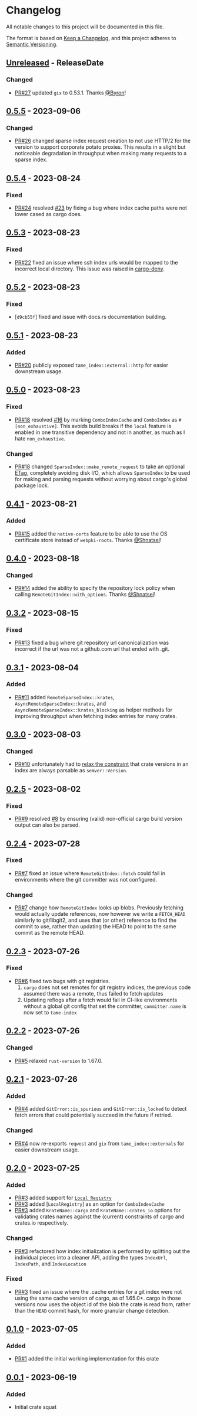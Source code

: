 <!-- markdownlint-disable blanks-around-headings blanks-around-lists no-duplicate-heading -->

# Changelog

All notable changes to this project will be documented in this file.

The format is based on [Keep a Changelog](https://keepachangelog.com/en/1.0.0/),
and this project adheres to [Semantic Versioning](https://semver.org/spec/v2.0.0.html).

<!-- next-header -->
## [Unreleased] - ReleaseDate
### Changed
- [PR#27](https://github.com/EmbarkStudios/tame-index/pull/27) updated `gix` to 0.53.1. Thanks [@Byron](https://github.com/Byron)!

## [0.5.5] - 2023-09-06
### Changed
- [PR#26](https://github.com/EmbarkStudios/tame-index/pull/26) changed sparse index request creation to not use HTTP/2 for the version to support corporate potato proxies. This results in a slight but noticeable degradation in throughput when making many requests to a sparse index.

## [0.5.4] - 2023-08-24
### Fixed
- [PR#24](https://github.com/EmbarkStudios/tame-index/pull/24) resolved [#23](https://github.com/EmbarkStudios/tame-index/issues/23) by fixing a bug where index cache paths were not lower cased as cargo does.

## [0.5.3] - 2023-08-23
### Fixed
- [PR#22](https://github.com/EmbarkStudios/tame-index/pull/22) fixed an issue where ssh index urls would be mapped to the incorrect local directory. This issue was raised in [cargo-deny](https://github.com/EmbarkStudios/cargo-deny/issues/548).

## [0.5.2] - 2023-08-23
### Fixed
- [`d9cb55f`] fixed and issue with docs.rs documentation building.

## [0.5.1] - 2023-08-23
### Added
- [PR#20](https://github.com/EmbarkStudios/tame-index/pull/20) publicly exposed `tame_index::external::http` for easier downstream usage.

## [0.5.0] - 2023-08-23
### Fixed
- [PR#18](https://github.com/EmbarkStudios/tame-index/pull/18) resolved [#16](https://github.com/EmbarkStudios/tame-index/issues/16) by marking `ComboIndexCache` and `ComboIndex` as `#[non_exhaustive]`. This avoids build breaks if the `local` feature is enabled in one transitive dependency and not in another, as much as I hate `non_exhaustive`.

### Changed
- [PR#18](https://github.com/EmbarkStudios/tame-index/pull/18) changed `SparseIndex::make_remote_request` to take an optional [ETag](https://developer.mozilla.org/en-US/docs/Web/HTTP/Headers/ETag), completely avoiding disk I/O, which allows `SparseIndex` to be used for making and parsing requests without worrying about cargo's global package lock.

## [0.4.1] - 2023-08-21
### Added
- [PR#15](https://github.com/EmbarkStudios/tame-index/pull/15) added the `native-certs` feature to be able to use the OS certificate store instead of `webpki-roots`. Thanks [@Shnatsel](https://github.com/Shnatsel)!

## [0.4.0] - 2023-08-18
### Changed
- [PR#14](https://github.com/EmbarkStudios/tame-index/pull/14) added the ability to specify the repository lock policy when calling `RemoteGitIndex::with_options`. Thanks [@Shnatsel](https://github.com/Shnatsel)!

## [0.3.2] - 2023-08-15
### Fixed
- [PR#13](https://github.com/EmbarkStudios/tame-index/pull/13) fixed a bug where git repository url canonicalization was incorrect if the url was not a github.com url that ended with .git.

## [0.3.1] - 2023-08-04
### Added
- [PR#11](https://github.com/EmbarkStudios/tame-index/pull/11) added `RemoteSparseIndex::krates`, `AsyncRemoteSparseIndex::krates`, and `AsyncRemoteSparseIndex::krates_blocking` as helper methods for improving throughput when fetching index entries for many crates.

## [0.3.0] - 2023-08-03
### Changed
- [PR#10](https://github.com/EmbarkStudios/tame-index/pull/10) unfortunately had to [relax the constraint](https://github.com/rustsec/rustsec/issues/759) that crate versions in an index are always parsable as `semver::Version`.

## [0.2.5] - 2023-08-02
### Fixed
- [PR#9](https://github.com/EmbarkStudios/tame-index/pull/9) resolved [#8](https://github.com/EmbarkStudios/tame-index/issues/8) by ensuring (valid) non-official cargo build version output can also be parsed.

## [0.2.4] - 2023-07-28
### Fixed
- [PR#7](https://github.com/EmbarkStudios/tame-index/pull/7) fixed an issue where `RemoteGitIndex::fetch` could fail in environments where the git committer was not configured.

### Changed
- [PR#7](https://github.com/EmbarkStudios/tame-index/pull/7) change how `RemoteGitIndex` looks up blobs. Previously fetching would actually update references, now however we write a `FETCH_HEAD` similarly to git/libgit2, and uses that (or other) reference to find the commit to use, rather than updating the HEAD to point to the same commit as the remote HEAD.

## [0.2.3] - 2023-07-26
### Fixed
- [PR#6](https://github.com/EmbarkStudios/tame-index/pull/6) fixed two bugs with git registries.
    1. `cargo` does not set remotes for git registry indices, the previous code assumed there was a remote, thus failed to fetch updates
    2. Updating reflogs after a fetch would fail in CI-like environments without a global git config that set the committer, `committer.name` is now set to `tame-index`

## [0.2.2] - 2023-07-26
### Changed
- [PR#5](https://github.com/EmbarkStudios/tame-index/pull/5) relaxed `rust-version` to 1.67.0.

## [0.2.1] - 2023-07-26
### Added
- [PR#4](https://github.com/EmbarkStudios/tame-index/pull/4) added `GitError::is_spurious` and `GitError::is_locked` to detect fetch errors that could potentially succeed in the future if retried.

### Changed
- [PR#4](https://github.com/EmbarkStudios/tame-index/pull/4) now re-exports `reqwest` and `gix` from `tame_index::externals` for easier downstream usage.

## [0.2.0] - 2023-07-25
### Added
- [PR#3](https://github.com/EmbarkStudios/tame-index/pull/3) added support for [`Local Registry`](https://doc.rust-lang.org/cargo/reference/source-replacement.html#local-registry-sources)
- [PR#3](https://github.com/EmbarkStudios/tame-index/pull/3) added [`LocalRegistry`] as an option for `ComboIndexCache`
- [PR#3](https://github.com/EmbarkStudios/tame-index/pull/3) added `KrateName::cargo` and `KrateName::crates_io` options for validating crates names against the (current) constraints of cargo and crates.io respectively.

### Changed
- [PR#3](https://github.com/EmbarkStudios/tame-index/pull/3) refactored how index initialization is performed by splitting out the individual pieces into a cleaner API, adding the types `IndexUrl`, `IndexPath`, and `IndexLocation`

### Fixed
- [PR#3](https://github.com/EmbarkStudios/tame-index/pull/3) fixed an issue where the .cache entries for a git index were not using the same cache version of cargo, as of 1.65.0+. cargo in those versions now uses the object id of the blob the crate is read from, rather than the `HEAD` commit hash, for more granular change detection.

## [0.1.0] - 2023-07-05
### Added
- [PR#1](https://github.com/EmbarkStudios/tame-index/pull/1) added the initial working implementation for this crate

## [0.0.1] - 2023-06-19
### Added
- Initial crate squat

<!-- next-url -->
[Unreleased]: https://github.com/EmbarkStudios/tame-index/compare/0.5.5...HEAD
[0.5.5]: https://github.com/EmbarkStudios/tame-index/compare/0.5.4...0.5.5
[0.5.4]: https://github.com/EmbarkStudios/tame-index/compare/0.5.3...0.5.4
[0.5.3]: https://github.com/EmbarkStudios/tame-index/compare/0.5.2...0.5.3
[0.5.2]: https://github.com/EmbarkStudios/tame-index/compare/0.5.1...0.5.2
[0.5.1]: https://github.com/EmbarkStudios/tame-index/compare/0.5.0...0.5.1
[0.5.0]: https://github.com/EmbarkStudios/tame-index/compare/0.4.1...0.5.0
[0.4.1]: https://github.com/EmbarkStudios/tame-index/compare/0.4.0...0.4.1
[0.4.0]: https://github.com/EmbarkStudios/tame-index/compare/0.3.2...0.4.0
[0.3.2]: https://github.com/EmbarkStudios/tame-index/compare/0.3.1...0.3.2
[0.3.1]: https://github.com/EmbarkStudios/tame-index/compare/0.3.0...0.3.1
[0.3.0]: https://github.com/EmbarkStudios/tame-index/compare/0.2.5...0.3.0
[0.2.5]: https://github.com/EmbarkStudios/tame-index/compare/0.2.4...0.2.5
[0.2.4]: https://github.com/EmbarkStudios/tame-index/compare/0.2.3...0.2.4
[0.2.3]: https://github.com/EmbarkStudios/tame-index/compare/0.2.2...0.2.3
[0.2.2]: https://github.com/EmbarkStudios/tame-index/compare/0.2.1...0.2.2
[0.2.1]: https://github.com/EmbarkStudios/tame-index/compare/0.2.0...0.2.1
[0.2.0]: https://github.com/EmbarkStudios/tame-index/compare/0.1.0...0.2.0
[0.1.0]: https://github.com/EmbarkStudios/tame-index/compare/0.0.1...0.1.0
[0.0.1]: https://github.com/EmbarkStudios/tame-index/releases/tag/0.0.1
